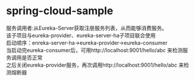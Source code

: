 # spring-cloud-sample

服务调用者:从Eureka-Server获取注册服务列表，从而能够消费服务。<br/>
该子项目与eureka-provider、eureka-server-ha子项目联合使用<br/>
启动顺序：enreka-server-ha->eureka-provider->eureka-consumer<br/>
当启动完eureka-consumer后，可用http://localhost:9001/hello/abc 来检测服务调用是否正常<br/>
之后关闭eureka-provider服务，再次调用http://localhost:9001/hello/abc 来检测熔断器